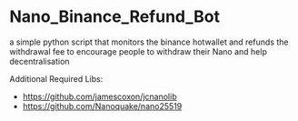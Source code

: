 # Nano_Binance_Refund_Bot
a simple python script that monitors the binance hotwallet and refunds the withdrawal fee to encourage people to withdraw their Nano and help decentralisation

Additional Required Libs:
  * https://github.com/jamescoxon/jcnanolib
  * https://github.com/Nanoquake/nano25519
